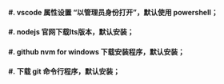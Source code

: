 #### #. vscode 属性设置 “以管理员身份打开”，默认使用 powershell；
#### #. nodejs 官网下载lts版本，默认安装；
#### #. github nvm for windows 下载安装程序，默认安装；
#### #. 下载 git 命令行程序，默认安装；